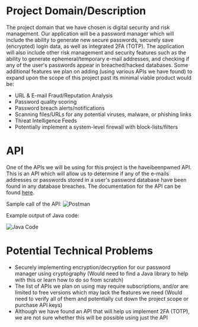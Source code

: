 # Project Domain/Description

The project domain that we have chosen is digital security and risk management. Our application will be a password manager which will include the ability to generate new secure passwords, securely save (encrypted) login data, as well as integrated 2FA (TOTP). The application will also include other risk management and security features such as the ability to generate ephemeral/temporary e-mail addresses, and checking if any of the user's passwords appear in breached/hacked databases. Some additional features we plan on adding (using various APIs we have found) to expand upon the scope of this project past its minimal viable product would be:
- URL & E-mail Fraud/Reputation Analysis
- Password quality scoring
- Password breach alerts/notifications
- Scanning files/URLs for any potential viruses, malware, or phishing links
- Threat Intelligence Feeds
- Potentially implement a system-level firewall with block-lists/filters
# API
One of the APIs we will be using for this project is the haveibeenpwned API. This is an API which will allow us to determine if any of the e-mails addresses or passwords stored in a user's password database have been found in any database breaches. The documentation for the API can be found [here](https://haveibeenpwned.com/API/v3).

Sample call of the API:
![Postman](https://i.imgur.com/TCAzvsi.png)

Example output of Java code:

![Java Code](https://i.imgur.com/Lu5JhAx.png)
# Potential Technical Problems
- Securely implementing encryption/decryption for our password manager using cryptography (Would need to find a Java library to help with this or learn how to do so from scratch)
- The list of APIs we plan on using may require subscriptions, and/or are limited to free versions which may lack the features we need (Would need to verify all of them and potentially cut down the project scope or purchase API keys)
- Although we have found an API that will help us implement 2FA (TOTP), we are not sure whether this will be possible using just the API

